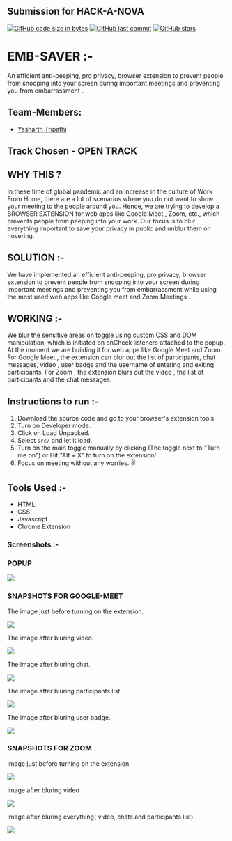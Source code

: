 ## Submission for HACK-A-NOVA

[![GitHub code size in bytes](https://img.shields.io/github/languages/code-size/yasharthratan/HACKULUS_BAAZIGAR?logo=github&style=social)](https://github.com/yasharthratan/) [![GitHub last commit](https://img.shields.io/github/last-commit/yasharthratan/HACKULUS_BAAZIGAR?style=social&logo=git)](https://github.com/yasharthratan/) [![GitHub stars](https://img.shields.io/github/stars/yasharthratan/HACKULUS_BAAZIGAR?style=social)](https://github.com/yasharthratan/.../stargazers)

# EMB-SAVER :- 
An efficient anti-peeping, pro privacy, browser extension to prevent people from snooping into your screen during important meetings and preventing you from embarrassment .

## Team-Members:

- [Yasharth Tripathi](https://github.com/yasharthratan)

## Track Chosen - OPEN TRACK

## WHY THIS ?

In these time of global pandemic and an increase in the culture of Work From Home, there are a lot of scenarios where you do not want to show your meeting to the people around you. Hence, we are trying to develop a BROWSER EXTENSION for web apps like Google Meet , Zoom, etc., which prevents people from peeping into your work. Our focus is to blur everything important to save your privacy in public and unblur them on hovering.

## SOLUTION :-

We have implemented an efficient anti-peeping, pro privacy, browser extension to prevent people from snooping into your screen during important meetings and preventing you from embarrassment while using the most used web apps like Google meet and Zoom Meetings .

## WORKING :- 

We blur the sensitive areas on toggle using custom CSS and DOM manipulation, which is initiated on onCheck listeners attached to the popup. At the moment we are building it for web apps like Google Meet and Zoom. For Google Meet , the extension can blur out the list of participants, chat messages, video , user badge and the username of entering and exiting participants. For Zoom , the extension blurs out the video , the list of participants and the chat messages.





## Instructions to run :-
1. Download the source code and go to your browser's extension tools.
2. Turn on Developer mode.
3. Click on Load Unpacked.
4. Select `src/` and let it load.
5. Turn on the main toggle manually by clicking (The toggle next to "Turn me on") or Hit "Alt + X" to turn on the extension!
6. Focus on meeting without any worries. ✌️

## Tools Used :-
- HTML
- CSS
- Javascript
- Chrome Extension

### Screenshots :-
  
  ### POPUP

![](https://github.com/yasharthratan/HACKULUS_BAAZIGAR/blob/main/screenshots/togle.png)
 
 ### SNAPSHOTS FOR GOOGLE-MEET
 The image just before turning on the extension.
 
![](https://github.com/yasharthratan/HACKULUS_BAAZIGAR/blob/main/screenshots/Gmeet.png)

The image after bluring video. 

![](https://github.com/yasharthratan/HACKULUS_BAAZIGAR/blob/main/screenshots/Gmeet-videoblur.png)

The image after bluring chat.

![](https://github.com/yasharthratan/HACKULUS_BAAZIGAR/blob/main/screenshots/chatblur-gmeet.png)

The image after bluring participants list.

![](https://github.com/yasharthratan/HACKULUS_BAAZIGAR/blob/main/screenshots/participants-gmeet.png)

The image after bluring user badge.

![](https://github.com/yasharthratan/HACKULUS_BAAZIGAR/blob/main/screenshots/userbadge-gmeet.png)

### SNAPSHOTS FOR ZOOM

Image just before turning on the extension

![](https://github.com/yasharthratan/HACKULUS_BAAZIGAR/blob/main/screenshots/Normal_zoom.png)

Image after bluring video

![](https://github.com/yasharthratan/HACKULUS_BAAZIGAR/blob/main/screenshots/Videoblur_zoom.png)

Image after bluring everything( video, chats and participants list).

![](https://github.com/yasharthratan/HACKULUS_BAAZIGAR/blob/main/screenshots/Blur_zoom.png)

